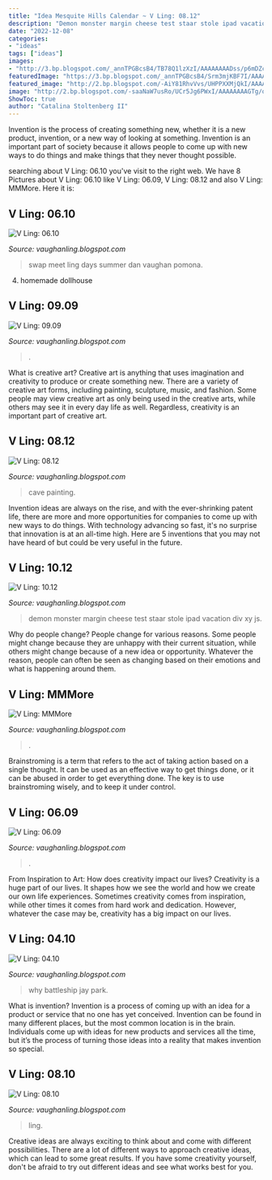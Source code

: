 ```yaml
---
title: "Idea Mesquite Hills Calendar ~ V Ling: 08.12"
description: "Demon monster margin cheese test staar stole ipad vacation div xy js"
date: "2022-12-08"
categories:
- "ideas"
tags: ["ideas"]
images:
- "http://3.bp.blogspot.com/_annTPGBcsB4/TB78Q1lzXzI/AAAAAAAADss/p6mDZcXIE_8/s400/IMGP3246.JPG"
featuredImage: "https://3.bp.blogspot.com/_annTPGBcsB4/Srm3mjKBF7I/AAAAAAAACqo/VwAU9VSycp0/s400/snailsailroughfront.jpg"
featured_image: "http://2.bp.blogspot.com/-AiY81RhvVvs/UHPPXXMjQkI/AAAAAAAAGls/Xy-WLl0aCEY/s1600/cheese.jpg"
image: "http://2.bp.blogspot.com/-saaNaW7usRo/UCr5Jg6PWxI/AAAAAAAAGTg/q2XaGsCZPPA/s1600/Cave.jpg"
ShowToc: true
author: "Catalina Stoltenberg II"
---
```



Invention is the process of creating something new, whether it is a new product, invention, or a new way of looking at something. Invention is an important part of society because it allows people to come up with new ways to do things and make things that they never thought possible.

	

		
searching about V Ling: 06.10 you've visit to the right web. We have 8 Pictures about V Ling: 06.10 like V Ling: 06.09, V Ling: 08.12 and also V Ling: MMMore. Here it is:
		
    
## V Ling: 06.10

<img loading=lazy src="http://2.bp.blogspot.com/_annTPGBcsB4/TAxkrnc5uqI/AAAAAAAADp8/wYjjMWnxzTQ/s1600/IMGP2974.JPG" onerror="this.onerror=null;this.src='https://tse4.mm.bing.net/th?id=OIP.nGsPx4q6Sk3TbWIyBwTJvwHaE7&amp;pid=15.1';" alt="V Ling: 06.10">

_Source: vaughanling.blogspot.com_

>swap meet ling days summer dan vaughan pomona. 

	

4. homemade dollhouse

    
## V Ling: 09.09

<img loading=lazy src="https://3.bp.blogspot.com/_annTPGBcsB4/Srm3mjKBF7I/AAAAAAAACqo/VwAU9VSycp0/s400/snailsailroughfront.jpg" onerror="this.onerror=null;this.src='https://tse1.mm.bing.net/th?id=OIP.KZ4DpX5AhEvTTITzDSCjigHaFl&amp;pid=15.1';" alt="V Ling: 09.09">

_Source: vaughanling.blogspot.com_

>. 

	

What is creative art?
Creative art is anything that uses imagination and creativity to produce or create something new. There are a variety of creative art forms, including painting, sculpture, music, and fashion. Some people may view creative art as only being used in the creative arts, while others may see it in every day life as well. Regardless, creativity is an important part of creative art.

    
## V Ling: 08.12

<img loading=lazy src="http://2.bp.blogspot.com/-saaNaW7usRo/UCr5Jg6PWxI/AAAAAAAAGTg/q2XaGsCZPPA/s1600/Cave.jpg" onerror="this.onerror=null;this.src='https://tse1.mm.bing.net/th?id=OIP.xcAJkesWmCUplWkhhBmOSgHaD1&amp;pid=15.1';" alt="V Ling: 08.12">

_Source: vaughanling.blogspot.com_

>cave painting. 

	

Invention ideas are always on the rise, and with the ever-shrinking patent life, there are more and more opportunities for companies to come up with new ways to do things. With technology advancing so fast, it's no surprise that innovation is at an all-time high. Here are 5 inventions that you may not have heard of but could be very useful in the future.

    
## V Ling: 10.12

<img loading=lazy src="http://2.bp.blogspot.com/-AiY81RhvVvs/UHPPXXMjQkI/AAAAAAAAGls/Xy-WLl0aCEY/s1600/cheese.jpg" onerror="this.onerror=null;this.src='https://tse1.mm.bing.net/th?id=OIP.18mFd2Hti1W0E3IlVDAe8AHaGG&amp;pid=15.1';" alt="V Ling: 10.12">

_Source: vaughanling.blogspot.com_

>demon monster margin cheese test staar stole ipad vacation div xy js. 

	

Why do people change?
People change for various reasons. Some people might change because they are unhappy with their current situation, while others might change because of a new idea or opportunity. Whatever the reason, people can often be seen as changing based on their emotions and what is happening around them.

    
## V Ling: MMMore

<img loading=lazy src="http://3.bp.blogspot.com/_annTPGBcsB4/TB78Q1lzXzI/AAAAAAAADss/p6mDZcXIE_8/s400/IMGP3246.JPG" onerror="this.onerror=null;this.src='https://tse4.mm.bing.net/th?id=OIP.VAZUiSvs2gejbwtePI_nZwAAAA&amp;pid=15.1';" alt="V Ling: MMMore">

_Source: vaughanling.blogspot.com_

>. 

	

Brainstroming is a term that refers to the act of taking action based on a single thought. It can be used as an effective way to get things done, or it can be abused in order to get everything done. The key is to use brainstroming wisely, and to keep it under control.

    
## V Ling: 06.09

<img loading=lazy src="http://2.bp.blogspot.com/_annTPGBcsB4/SkhQ83yEddI/AAAAAAAACUQ/EpKoyYhbiFE/s400/DSCI0207.JPG" onerror="this.onerror=null;this.src='https://tse4.mm.bing.net/th?id=OIP.dDpJJqPOlZ_6R91tZBti9QAAAA&amp;pid=15.1';" alt="V Ling: 06.09">

_Source: vaughanling.blogspot.com_

>. 

	

From Inspiration to Art: How does creativity impact our lives?
Creativity is a huge part of our lives. It shapes how we see the world and how we create our own life experiences. Sometimes creativity comes from inspiration, while other times it comes from hard work and dedication. However, whatever the case may be, creativity has a big impact on our lives.

    
## V Ling: 04.10

<img loading=lazy src="https://4.bp.blogspot.com/_annTPGBcsB4/S8PohSp13yI/AAAAAAAADUQ/F7CD7L3fzsg/s1600/battleship_g_s_01.jpg" onerror="this.onerror=null;this.src='https://tse2.mm.bing.net/th?id=OIP.wmoWEaRstwBcQSXwQNicqwHaDi&amp;pid=15.1';" alt="V Ling: 04.10">

_Source: vaughanling.blogspot.com_

>why battleship jay park. 

	

What is invention?
Invention is a process of coming up with an idea for a product or service that no one has yet conceived. Invention can be found in many different places, but the most common location is in the brain. Individuals come up with ideas for new products and services all the time, but it’s the process of turning those ideas into a reality that makes invention so special.

    
## V Ling: 08.10

<img loading=lazy src="http://2.bp.blogspot.com/_annTPGBcsB4/TFkWt8H7POI/AAAAAAAAD1c/5dF6ALCIkQM/s400/IMGP5252.JPG" onerror="this.onerror=null;this.src='https://tse4.mm.bing.net/th?id=OIP.ON8AFM_jGbBFw_KUg-sXgQAAAA&amp;pid=15.1';" alt="V Ling: 08.10">

_Source: vaughanling.blogspot.com_

>ling. 

	

Creative ideas are always exciting to think about and come with different possibilities. There are a lot of different ways to approach creative ideas, which can lead to some great results. If you have some creativity yourself, don't be afraid to try out different ideas and see what works best for you.

